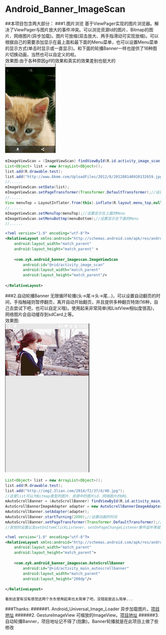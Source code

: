 # Android_Banner_ImageScan
##本项目包含两大部分：
###1.图片浏览
基于ViewPager实现的图片浏览器。解决了ViewPager与图片放大的事件冲突。可以浏览资源Id的图片、Bitmap的图片、网络图片(异步加载)。图片可放缩(双击放大、两手指滑动可实现放缩)。可以根据自己的需要添加显示在最上面和最下面的Menu菜单，也可以设置Menu菜单的显示方式(单击时显示或一直显示)。和下面的轮播Banner一样也提供了16种图片切换动画，当然也可以自定义的啦。<br/>
效果图:由于各种原因gif的效果和真实的效果差别也挺大的<br/>
![](https://github.com/yukun314/Android_Banner_ImageScan/raw/master/preview/imagescan.gif)
<br/>
```Java
mImageViewScan = (ImageViewScan) findViewById(R.id.activity_image_scan);
List<Object> list = new ArrayList<Object>();
list.add(R.drawable.test);
list.add("http://www.8kmm.com/UploadFiles/2012/8/201208140920132659.jpg");
//......
mImageViewScan.setData(list);
mImageViewScan.setPageTransformer(Transformer.DefaultTransformer);//设置切换动画
//......
View menuTop = LayoutInflater.from(this).inflate(R.layout.menu_top,null);
//......
mImageViewScan.setMenuTop(menuTop);//设置显示在上面的Menu
mImageViewScan.setMenuBottmp(menuBottom);//设置显示在下面的Menu
//......
```
```xml
<?xml version="1.0" encoding="utf-8"?>
<RelativeLayout xmlns:android="http://schemas.android.com/apk/res/android"
    android:layout_width="match_parent"
    android:layout_height="match_parent" >

    <com.zyk.android_banner_imagescan.ImageViewScan
        android:id="@+id/activity_image_scan"
        android:layout_width="match_parent"
        android:layout_height="match_parent"/>

</RelativeLayout>
```
###2.自动轮播Banner
无限循环轮播(头->尾->头->尾...)，可以设置自动翻页的时间，手指触碰则暂停翻页，离开自动开始翻页，并且提供多种翻页特效(16种，自己去尝试下吧，也可以自定义哦)。使用起来非常简单(和ListView相似度很高)，网络图片会自动缓存到sdCard上等。<br>
效果图:<br/>
![](https://github.com/yukun314/Android_Banner_ImageScan/raw/master/preview/banner.gif )
<br>
```Java
List<Object> list = new ArrayList<Object>();
list.add(R.drawable.test);
list.add("http://img2.3lian.com/2014/f2/37/d/40.jpg");
//这里list可以为Bitmap类型的图片、资源中的图片id、网络图片的URL
mAutoScrollBanner = (AutoScrollBanner) findViewById(R.id.activity_main_autoscrollbanner);
AutoScrollBannerImageAdapter adapter = new AutoScrollBannerImageAdapter(TestAutoScrollBannerActivity.this, list);
mAutoScrollBanner.setAdapter(adapter);
mAutoScrollBanner.startTurning(2000);//设置动画的时间
mAutoScrollBanner.setPageTransformer(Transformer.DefaultTransformer);//翻页动画
//其他的设置以及setOnItemClickListener、setOnPageChangeListener事件监听等就看test中的例子
```
```xml
<?xml version="1.0" encoding="utf-8"?>
<RelativeLayout xmlns:android="http://schemas.android.com/apk/res/android"
    android:layout_width="match_parent"
    android:layout_height="match_parent">

    <com.zyk.android_banner_imagescan.AutoScrollBanner
        android:id="@+id/activity_main_autoscrollbanner"
        android:layout_width="match_parent"
        android:layout_height="200dp"/>

</RelativeLayout>
```

    看到这里有没有感觉这两个东东使用起来也太简单了吧，没错就是这么简单...
        
###Thanks:
######1. Android_Universal_Image_Loader 异步加载图片。[项目地址](https://github.com/nostra13/Android-Universal-Image-Loader)
######2. GestureImageView 可缩放的ImageView。[项目地址](https://github.com/jasonpolites/gesture-imageview)
######3. 自动轮播Banner，项目地址记不得了(抱歉)。Banner轮播就是在此项目上做了些修改
